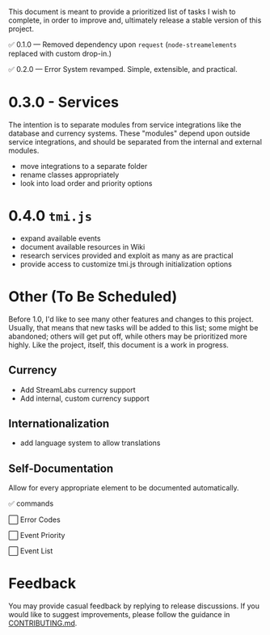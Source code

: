 This document is meant to provide a prioritized list of tasks I wish to complete, in order to improve and, ultimately release a stable version of this project.

✅ 0.1.0 — Removed dependency upon `request` (`node-streamelements` replaced with custom drop-in.)

✅ 0.2.0 — Error System revamped. Simple, extensible, and practical.

# 0.3.0 - Services

The intention is to separate modules from service integrations like the database and currency systems. These "modules" depend upon outside service integrations, and should be separated from the internal and external modules.

- move integrations to a separate folder
- rename classes appropriately
- look into load order and priority options

# 0.4.0 `tmi.js`

- expand available events
- document available resources in Wiki
- research services provided and exploit as many as are practical
- provide access to customize tmi.js through initialization options

# Other (To Be Scheduled)

Before 1.0, I'd like to see many other features and changes to this project. Usually, that means that new tasks will be added to this list; some might be abandoned; others will get put off, while others may be prioritized more highly. Like the project, itself, this document is a work in progress.

## Currency

- Add StreamLabs currency support
- Add internal, custom currency support

## Internationalization

- add language system to allow translations

## Self-Documentation

Allow for every appropriate element to be documented automatically.

✅ commands

⬜ Error Codes

⬜ Event Priority

⬜ Event List

# Feedback

You may provide casual feedback by replying to release discussions. If you would like to suggest improvements, please follow the guidance in [CONTRIBUTING.md](https://github.com/WildcardSearch/twitch-chat-bot/blob/main/CONTRIBUTING.md).